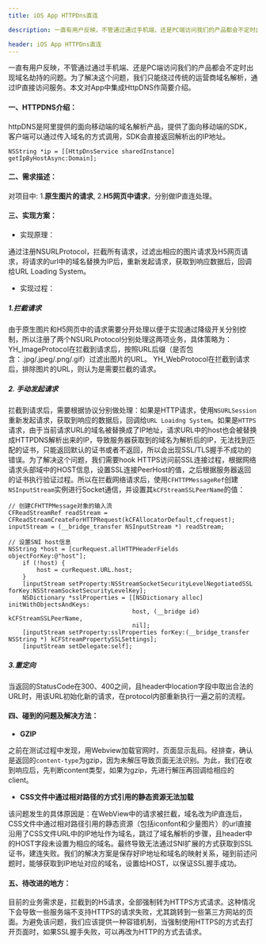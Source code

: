 ```yaml
---
title: iOS App HTTPDns直连

description: 一直有用户反映，不管通过通过手机端、还是PC端访问我们的产品都会不定时出现域名劫持的问题。为了解决这个问题，我们只能绕过传统的运营商域名解析，通过IP直接访问服务。本文对App中集成HttpDNS作简要介绍。

header: iOS App HTTPDns直连
---
```


一直有用户反映，不管通过通过手机端、还是PC端访问我们的产品都会不定时出现域名劫持的问题。为了解决这个问题，我们只能绕过传统的运营商域名解析，通过IP直接访问服务。本文对App中集成HttpDNS作简要介绍。

####  一、HTTPDNS介绍：

httpDNS是阿里提供的面向移动端的域名解析产品，提供了面向移动端的SDK，客户端可以通过传入域名的方式调用，SDK会直接返回解析出的IP地址。

    NSString *ip = [[HttpDnsService sharedInstance] getIpByHostAsync:Domain];
    

#### 二、需求描述：

对项目中: 1.**原生图片的请求**, 2.**H5网页中请求**，分别做IP直连处理。


#### 三、实现方案：


*  实现原理：

通过注册NSURLProtocol，拦截所有请求，过滤出相应的图片请求及H5网页请求，将请求的url中的域名替换为IP后，重新发起请求，获取到响应数据后，回调给URL Loading System。

* 实现过程：


##### 1.拦截请求


由于原生图片和H5网页中的请求需要分开处理以便于实现通过降级开关分别控制，所以注册了两个NSURLProtocol分别处理这两项业务，具体策略为：
YH_ImageProtocol在拦截到请求后，按照URL后缀（是否包含：.jpg/.jpeg/.png/.gif）过滤出图片的URL。
YH_WebProtocol在拦截到请求后，排除图片的URL，则认为是需要拦截的请求。


##### 2. 手动发起请求

拦截到请求后，需要根据协议分别做处理：如果是HTTP请求，使用`NSURLSession`重新发起请求，获取到响应的数据后，回调给`URL Loaidng System`。如果是`HTTPS`请求，由于当前请求URL的域名被替换成了IP地址，请求URL中的host也会被替换成HTTPDNS解析出来的IP，导致服务器获取到的域名为解析后的IP，无法找到匹配的证书，只能返回默认的证书或者不返回，所以会出现SSL/TLS握手不成功的错误。为了解决这个问题，我们需要hook HTTPS访问前SSL连接过程，根据网络请求头部域中的HOST信息，设置SSL连接PeerHost的值，之后根据服务器返回的证书执行验证过程。所以在拦截网络请求后，使用`CFHTTPMessageRef`创建`NSInputStream`实例进行Socket通信，并设置其`kCFStreamSSLPeerName`的值：


```
// 创建CFHTTPMessage对象的输入流
CFReadStreamRef readStream = CFReadStreamCreateForHTTPRequest(kCFAllocatorDefault,cfrequest);
inputStream = (__bridge_transfer NSInputStream *) readStream;
    
// 设置SNI host信息
NSString *host = [curRequest.allHTTPHeaderFields objectForKey:@"host"];
    if (!host) {
        host = curRequest.URL.host;
    }
    [inputStream setProperty:NSStreamSocketSecurityLevelNegotiatedSSL forKey:NSStreamSocketSecurityLevelKey];
    NSDictionary *sslProperties = [[NSDictionary alloc] initWithObjectsAndKeys:
                                   host, (__bridge id) kCFStreamSSLPeerName,
                                   nil];
    [inputStream setProperty:sslProperties forKey:(__bridge_transfer NSString *) kCFStreamPropertySSLSettings];
    [inputStream setDelegate:self];
```

##### 3.重定向

当返回的StatusCode在300、400之间，且header中location字段中取出合法的URL时，用该URL初始化新的请求，在protocol内部重新执行一遍之前的流程。

#### 四、碰到的问题及解决方法：

*  **GZIP**

之前在测试过程中发现，用Webview加载官网时，页面显示乱码。经排查，确认是返回的`content-type`为gzip，因为未解压导致页面无法识别。为此，我们在收到响应后，先判断content类型，如果为gzip，先进行解压再回调给相应的client。


*  **CSS文件中通过相对路径的方式引用的静态资源无法加载**

该问题发生的具体原因是：在WebView中的请求被拦截，域名改为IP直连后，CSS文件中通过相对路径引用的静态资源（包括iconfont和少量图片）的url直接沿用了CSS文件URL中的IP地址作为域名，跳过了域名解析的步骤，且header中的HOST字段未设置为相应的域名。最终导致无法通过SNI扩展的方式获取到SSL证书，建连失败。我们的解决方案是保存好IP地址和域名的映射关系，碰到前述问题时，能够获取到IP地址对应的域名，设置给HOST，以保证SSL握手成功。

####  五、待改进的地方：


目前的业务需求是，拦截到的H5请求，全部强制转为HTTPS方式请求。这种情况下会导致一些服务端不支持HTTPS的请求失败，尤其跳转到一些第三方网站的页面。为避免该问题，我们应该提供一种容错机制，当强制使用HTTPS的方式去打开页面时，如果SSL握手失败，可以再改为HTTP的方式去请求。

